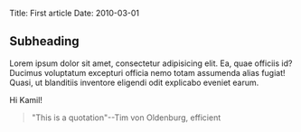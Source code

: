 Title: First article
Date: 2010-03-01

## Subheading

Lorem ipsum dolor sit amet, consectetur adipisicing elit. Ea, quae officiis id? Ducimus voluptatum excepturi officia nemo totam assumenda alias fugiat! Quasi, ut blanditiis inventore eligendi odit explicabo eveniet earum.

Hi Kamil!

> "This is a quotation"--Tim von Oldenburg, efficient

